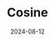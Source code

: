 ---  
layout: startup_page  
title: "Cosine"  
id: "cosine.sh"  
permalink: "/cosinecosine.sh08122024/"  
website: "https://cosine.sh/"  
funding_round: ""  
funding_amount: "$2.5M"  
investors: "SOMA, Uphonest, Lakestar, Focal"  
about: "Cosine is a UK-founded AI startup developing Genie, an artificial developer that uses LLMs to perform complex coding tasks autonomously or collaboratively. Genie mimics human developer behavior, solving bugs, building features, and refactoring code, achieving a breakthrough 30% score on the SWE-Bench benchmark."  
markets: "AI, Software Development, Business/Productivity Software, SaaS"  
hq: "London, England, United Kingdom"  
founded_year: "2022"  
linkedin: "https://www.linkedin.com/company/cosine-ai"  
twitter: "https://twitter.com/cosineai"  
instagram: ""  
facebook: ""  
crunchbase: ""  
pitchbook: "https://pitchbook.com/profiles/company/510262-03"  

date_display: "12-Aug-2024"  
date: "2024-08-12"

# SEO Optimization  
meta_title: "Cosine -  Funding ($2.5M)"  
meta_description: "Cosine, Cosine is a UK-founded AI startup developing Genie, an artificial developer that uses LLMs to perform complex coding tasks autonomously or collaborati..."  
meta_keywords: "Cosine, AI, Software Development, Business/Productivity Software, SaaS,  funding"  
canonical_url: "https://startup.projectstartups.com/cosinecosine.sh08122024/"  
---